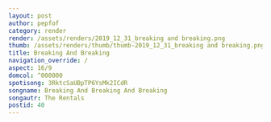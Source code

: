 ```yaml
---
layout: post
author: pepfof
category: render
render: /assets/renders/2019_12_31_breaking and breaking.png
thumb: /assets/renders/thumb/thumb-2019_12_31_breaking and breaking.png
title: Breaking And Breaking
navigation_override: /
aspect: 16/9
domcol: ^000000
spotisong: 3RktcSaUBpTP6YsMk2ICdR
songname: Breaking And Breaking And Breaking
songautr: The Rentals
postid: 40
---
```


<!--USER BEGIN 1-->

<!--USER END 1-->

<!--more-->
<!--USER BEGIN 2-->

<!--USER END 2-->

